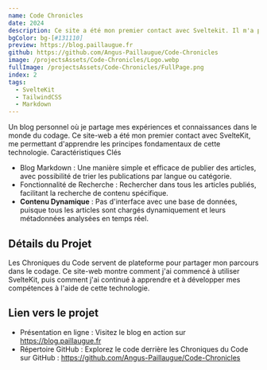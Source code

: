 ```yaml
---
name: Code Chronicles
date: 2024
description: Ce site a été mon premier contact avec Sveltekit. Il m'a permis d'apprendre les principes fondamentaux de Sveltekit.
bgColor: bg-[#131110]
preview: https://blog.paillaugue.fr
github: https://github.com/Angus-Paillaugue/Code-Chronicles
image: /projectsAssets/Code-Chronicles/Logo.webp
fullImage: /projectsAssets/Code-Chronicles/FullPage.png
index: 2
tags:
  - SvelteKit
  - TailwindCSS
  - Markdown
---
```


Un blog personnel où je partage mes expériences et connaissances dans le monde du codage. Ce site-web a été mon premier contact avec SvelteKit, me permettant d'apprendre les principes fondamentaux de cette technologie.
Caractéristiques Clés
 - Blog Markdown : Une manière simple et efficace de publier des articles, avec possibilité de trier les publications par langue ou catégorie.
 - Fonctionnalité de Recherche  : Rechercher dans tous les articles publiés, facilitant la recherche de contenu spécifique.
 - **Contenu Dynamique**  : Pas d'interface avec une base de données, puisque tous les articles sont chargés dynamiquement et leurs métadonnées analysées en temps réel.


## Détails du Projet

Les Chroniques du Code servent de plateforme pour partager mon parcours dans le codage. Ce site-web montre comment j'ai commencé à utiliser SvelteKit, puis comment j'ai continué à apprendre et à développer mes compétences à l'aide de cette technologie.

## Lien vers le projet

 - Présentation en ligne  : Visitez le blog en action sur https://blog.paillaugue.fr
 - Répertoire GitHub  : Explorez le code derrière les Chroniques du Code sur GitHub : https://github.com/Angus-Paillaugue/Code-Chronicles
